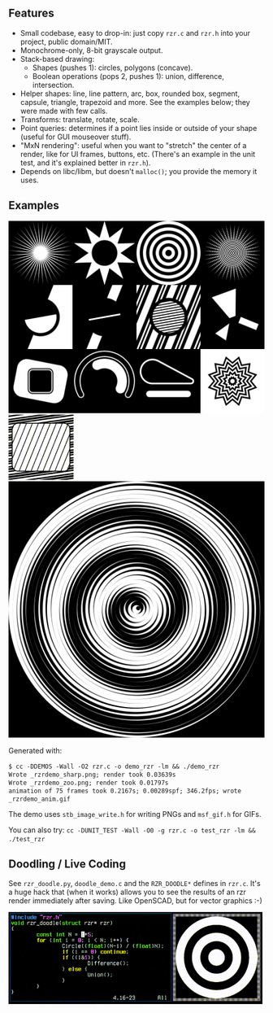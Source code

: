## Features
 - Small codebase, easy to drop-in: just copy `rzr.c` and `rzr.h` into your project, public domain/MIT.
 - Monochrome-only, 8-bit grayscale output.
 - Stack-based drawing:
   - Shapes (pushes 1): circles, polygons (concave).
   - Boolean operations (pops 2, pushes 1): union, difference, intersection.
 - Helper shapes: line, line pattern, arc, box, rounded box, segment, capsule, triangle, trapezoid and more.
   See the examples below; they were made with few calls.
 - Transforms: translate, rotate, scale.
 - Point queries: determines if a point lies inside or outside of your shape (useful for GUI mouseover stuff).
 - "MxN rendering": useful when you want to "stretch" the center of a render, like for UI frames, buttons, etc.
   (There's an example in the unit test, and it's explained better in `rzr.h`).
 - Depends on libc/libm, but doesn't `malloc()`; you provide the memory it uses.

## Examples

![](./_rzrdemo_zoo.png)
![](./_rzrdemo_anim.gif)
![](./_rzrdemo_sharp.png)

Generated with:
```
$ cc -DDEMOS -Wall -O2 rzr.c -o demo_rzr -lm && ./demo_rzr
Wrote _rzrdemo_sharp.png; render took 0.03639s
Wrote _rzrdemo_zoo.png; render took 0.01797s
animation of 75 frames took 0.2167s; 0.00289spf; 346.2fps; wrote _rzrdemo_anim.gif
```

The demo uses `stb_image_write.h` for writing PNGs and `msf_gif.h` for GIFs.

You can also try: `cc -DUNIT_TEST -Wall -O0 -g rzr.c -o test_rzr -lm && ./test_rzr`

## Doodling / Live Coding

See `rzr_doodle.py`, `doodle_demo.c` and the `RZR_DOODLE*` defines in `rzr.c`. It's a huge hack that (when it works)
allows you to see the results of an rzr render immediately after saving. Like OpenSCAD, but for vector graphics :-)

![](./_doodle.gif)
